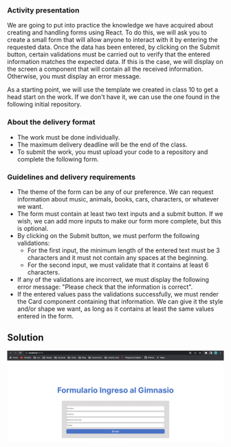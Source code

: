 ### Activity presentation

We are going to put into practice the knowledge we have acquired about creating and handling forms using React. To do this, we will ask you to create a small form that will allow anyone to interact with it by entering the requested data. Once the data has been entered, by clicking on the Submit button, certain validations must be carried out to verify that the entered information matches the expected data. If this is the case, we will display on the screen a component that will contain all the received information. Otherwise, you must display an error message.

As a starting point, we will use the template we created in class 10 to get a head start on the work. If we don't have it, we can use the one found in the following initial repository.

### About the delivery format

- The work must be done individually.
- The maximum delivery deadline will be the end of the class.
- To submit the work, you must upload your code to a repository and complete the following form.

### Guidelines and delivery requirements

- The theme of the form can be any of our preference. We can request information about music, animals, books, cars, characters, or whatever we want.
- The form must contain at least two text inputs and a submit button. If we wish, we can add more inputs to make our form more complete, but this is optional.
- By clicking on the Submit button, we must perform the following validations:
  - For the first input, the minimum length of the entered text must be 3 characters and it must not contain any spaces at the beginning.
  - For the second input, we must validate that it contains at least 6 characters.
- If any of the validations are incorrect, we must display the following error message: "Please check that the information is correct".
- If the entered values pass the validations successfully, we must render the Card component containing that information. We can give it the style and/or shape we want, as long as it contains at least the same values entered in the form.


## Solution
![](form-react.png)
